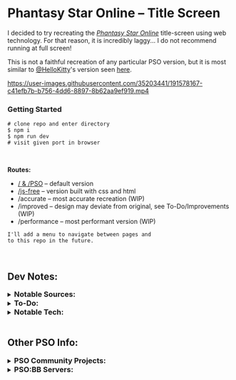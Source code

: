 # Phantasy Star Online – Title Screen

I decided to try recreating the [*Phantasy Star Online*](https://en.wikipedia.org/wiki/Phantasy_Star_Online) title-screen using web technology.
For that reason, it is incredibly laggy... I do not recommend running at full screen!


This is not a faithful recreation of any particular PSO version, but it is most similar to [@HelloKitty](https://github.com/HelloKitty)'s version seen [here](https://www.youtube.com/watch?v=DB9-mvFJ53Q).


https://user-images.githubusercontent.com/35203441/191578167-c41efb7b-b756-4dd6-8897-8b62aa9ef919.mp4


### Getting Started
```
# clone repo and enter directory
$ npm i
$ npm run dev
# visit given port in browser
```

<br>

**Routes:**
 - [/ & /PSO](https://tcardlab.github.io/pso-title-screen/)  –  default version
 - [/js-free](https://tcardlab.github.io/pso-title-screen/jsFree)  – version built with css and html
 - /accurate     –  most accurate recreation (WIP)
 - /improved     –  design may deviate from original, see To-Do/Improvements (WIP)
 - /performance  –  most performant version (WIP)

```
I'll add a menu to navigate between pages and 
to this repo in the future.
```

<br>

## Dev Notes:
<!-- 
  Note to self: currently using git subtree to push changes to gh-pages branch. 
  this is redundant... change to using workflow later
  remember to merge master into deploy branch before building
-->
<details style="display: flex; flex-direction: row">
  <summary><h3 style="display: inline"> Notable Sources: </h3></summary>
  
    NOTE – If you know of other relevant sources or title screen recreations, 
    let me know or make a PR, I'd be happy to add them here!
  

  - [@HelloKitty's PSOBB2 Title Screen](https://github.com/HelloKitty/Booma.PSOBB.Client/tree/master/Assets/Content)
    - [demo-video](https://www.youtube.com/watch?v=DB9-mvFJ53Q)
    - [dev-log video](https://www.youtube.com/watch?v=W8maC6ZdFqA)
    - /Sound/ - Has many useful sound effects and songs (title screen song included)
    - /UI/Titlescreen/ - Has the divided up assets of the title screen.  (I used the Orbs from here)
    - [PSOBB2 Discord had a good full-circle](https://cdn.discordapp.com/attachments/540689032712159281/770541845599223808/PSO.png)  (I used this in creating an SVG)
  - [GameCube Version](https://www.youtube.com/watch?v=7ORY-IFb3cY)
  - [Egg+ / anycoloregg](http://anycoloregg.web.fc2.com/PSO/ep3card/3_sozai.html)
    - [decent res full-circle](http://anycoloregg.web.fc2.com/PSO/ep3card/sozai/msg1130_1.gif)
    - [decent res inner-circle](http://anycoloregg.web.fc2.com/PSO/ep3card/sozai/msg1130_2.gif)  (I used this in creating an SVG)
  - [Circle Meaning](https://www.reddit.com/r/PSO/comments/8y4z8i/fan_translation_for_my_recent_pso_logo_project_i/)
  - [Fringes of Algo](http://www.psalgo.com/boards/phantasy-star-online-fonts-vd244.html)  (I used PSO font from here)
  - [dreamcast remake](https://cdn.discordapp.com/attachments/539772751796240386/959417156179742730/2022-04-01_12-43-34_psogame_480p.mp4)
    - notably shows use of a sprite based StarStream
  - Other Unused Fonts:  (its hard to know whats a duplicate or original source...)
    - [font2s/pso_test_regular](https://font2s.com/fonts/63345/pso_test_regular.html#.YysVlexKjOR)
    - [freefontsdownload/free-pso-test-regular-font](https://freefontsdownload.net/free-pso-test-regular-font-125365.htm)  (prob same as prior)
    - [wfonts/pso-test](https://www.wfonts.com/font/pso-test)  (prob same as prior)
    - [eleriaqueen/stylised-pso-font](https://www.pioneer2.net/community/threads/i-made-stylised-pso-fonts.13269/)  (links are broken, but I'd like a copy if anyone has them)
    - [fontstruct/phantasy_star_online](https://fontstruct.com/fontstructions/show/253199/phantasy_star_online)  (includes punctuation)
    - [fontstruct/phantasy_star_online_cyr_ver_1](https://fontstruct.com/fontstructions/show/253531/phantasy_star_online_cyr_ver_1)  (includes punctuation)
</details>


<details style="display: flex; flex-direction: row">
  <summary><h3 style="display: inline"> To-Do: </h3></summary>
  
    NOTE – StarStream utilizes a glitch in how two.js renders HSL colors, 
    where intensity/luminance is collective when overlapping. This breaks when window is resized... 
    I'm looking for a better solution... For now, the version is pinned incase its fixed.

  <details style="display: flex; flex-direction: row">
    <summary><i>PERFORMANCE:</i></summary>
    
  - [ ] Optimize Sigil svg et al.
  - [ ] Move svg animations to canvas
  - [ ] [Switch Two.js to webgl](https://two.js.org/docs/renderers/webgl/)  (`Two.Types.webgl`)
  - [ ] [Use faster canvas Lib](https://benchmarks.slaylines.io/)  (should be fine as long as it has path support)
  - [ ] [Don't even use js? – rust wasm + simd](https://www.reddit.com/r/rust/comments/tm10wi/media_i_made_a_website_to_demonstrate_performance/)
  - [ ] No sound until interaction – pretty sure there is no fix for web as its [the intended effect](https://developer.chrome.com/blog/autoplay)
  </details>
  <br>
  <details style="display: flex; flex-direction: row">
    <summary><i>ACCURACY:</i></summary>
  
  - [ ] Create a more accurate Sigil svg.
  - [ ] Hex Grid does not cover scree.n (its also scaled incorrectly)
  - [ ] Background is just a gradient, need a better image. (or see improvements)
  - [ ] I just guessed on colors, could prob color pick them.  (some of the blues and glows don't mesh as well as they should)
  - [ ] I believe the StarStream in the original uses rough sprites, while I use circles.
  - [ ] while these HD-remakes are nice, I believe you loose out a bit on the [CRT color-burnt intensity and bleeding colors](http://www.pso-world.com/images/guides/jplantern/00.jpg). (see improvements).
  - [ ] The Sparkle is probably the least accurate as its rays are not tapered.  (needs total rework)
  - [ ] action-text does not blink due to lag...
  - [ ] I guessed on rotation speeds based on HelloKitty/Gladers video
  - [ ] StartStream initializes from one point and may have gaps in center. The OG initializes within a range and doesn't have gaps in the middle afaik.
  - [ ] text blur is incorrect, is should be blurred away from the middle. but directional blur is hard to achieve with css. (unless [cloning the object multiple times](https://css-tricks.com/how-to-create-a-realistic-motion-blur-with-css-transitions/) and blurring together.)
  </details>
  <br>
  <details style="display: flex; flex-direction: row">
    <summary><i>IMPROVEMENTS:</i></summary>

  - [ ] Bg-text animations (ideas: infinite scroll, words that endlessly cycle characters, intermittently change a words letters with pr character slide animation, meaningful text like in [ep3 title screen](https://www.pso-world.com/forums/showthread.php?204265-Episode-3-Title-Background-Text))
  - [ ] Rather than grungy background image, use gradients/blurry objects that respond to mouse location/movement
  - [ ] Add strong white glow to sigil during Hex animation [Glader does this, I think its nice](https://www.youtube.com/watch?v=DB9-mvFJ53Q&t=8s).
  - [ ] Needs to handle more screen dimensions/resolution that originally designed for.
  - [ ] Would be cool if starStream passed over orb-ring on right side and under on left to provide a bit more depth
  - [ ] By moving more elements to canvas, a CRT shader can be used rather than a scan-line overlay. (add scan-lines, chromatic aberration, warp, color-burn, etc.)
    - [Acerola CRT breakdown](https://www.youtube.com/watch?v=aWdySZ0BtJs)
    - [Łukasz Łazarecki options walk through](https://www.youtube.com/watch?v=sa7eVUgb8Yw)
    - well known: [CRT-Royale](https://emulation.gametechwiki.com/index.php/CRT-Royale)
    - [Pixi js out of box filter](https://www.npmjs.com/package/@pixi/filter-crt)
    - [js Babylon walk-through](https://babylonjs.medium.com/retro-crt-shader-a-post-processing-effect-study-1cb3f783afbc)
    - [gflx js](https://www.zachstronaut.com/posts/2012/08/17/webgl-fake-crt-html5.html)
    - [vanilla js](https://gist.github.com/KHN190/d7c467a471b15e72302b16a9336440a5)
  </details>
</details>


<details style="display: flex; flex-direction: row">
  <summary><h3 style="display: inline"> Notable Tech: </h3></summary>

    NOTE – sorry for some of the package bloat, unused stuff is from my template
  
  - [Vite](https://github.com/vitejs/vite)
  - [Vue 3](https://github.com/vuejs)
  - [Two.js](https://github.com/jonobr1/two.js)
  - [Howler](https://github.com/goldfire/howler.js)
</details>

<br>

## Other PSO Info:

<details style="display: flex; flex-direction: row">
  <summary><h3 style="display: inline"> PSO Community Projects: </h3></summary>
  
  <details style="display: flex; flex-direction: row">
  <summary><i>SERVERS, EMULATORS, ET AL:</i></summary>
  
    
  - [NewServe](https://github.com/fuzziqersoftware/newserv) – PSO server/proxy
  - Booma : ([proxy](https://github.com/HelloKitty/Booma.Proxy) | [client](https://github.com/HelloKitty/PSOBB2.Client) | [server](https://github.com/HelloKitty/Booma.Server)) – PSO:bb emulation suite
  - PSO:BB2 : ([Library](https://github.com/kanon411/PSOBB2.Library) | [content](HelloKitty/PSOBB2.Content) | [Client](https://github.com/HelloKitty/PSOBB2.Client)) – PSO:bb remake in unity
  - [Telepipe](https://github.com/BygoneWorlds/telepipe) – PSO on Dolphin Emulator 
  - [Phantasmal](https://github.com/DaanVandenBosch/phantasmal-world) – web app, utils, and WIP  server
  </details><br>
  
  <details style="display: flex; flex-direction: row">
  <summary><i>CALC, STAT, & Utils:</i></summary>
  
  - [PSOCalc](https://github.com/gar-mil/psocalc) – PSO:bb section ID calc [ js ]
  - [ID_generator](https://github.com/DiggsAsura/PSO_Section_ID_generator) – PSO:gc section ID calc [ rust ]
  - [secid-calc](https://github.com/TimBeard/secid-calculator) – PSO section ID calc [ Vue.js ]
  - [MAG database](https://github.com/SethClydesdale/psobb-mag-database) – PSO:bb plugin
  - [MAG Calc](https://github.com/Jimaine/PsoMagCalculator) – PSO mag calculator
  - [MAG AI](https://github.com/Lemonilla/MagAi) – Generate Mag Feeding plan
  - [MAG Feeder](https://github.com/ariajanke/mag-feeder) – Mag Feeder Tool for PSOBB
  – [drop chart](https://github.com/SethClydesdale/psobb-drop-charts) – PSO:bb plugin for drop chart
  - [Map Simulator](https://github.com/aldelaro5/PSOMapRNGSimulation) – PSO:gc Map RGN simulation
  </details><br>
  
  
  <details style="display: flex; flex-direction: row">
  <summary><i>AESTHETICS:</i></summary>
    
    
  - [pso-highres-ui](https://github.com/eleriaqueen/pso-highres-ui) – highres ui for Dolphin emulator
  - [highres-dreamcast-ui](https://github.com/eleriaqueen/pso-highres-dreamcube-ui) – highres Dreamcast ui for Dolphin emulator
  - [Custom-HUD](https://github.com/izumidaye/psobb-custom-HUD) – PSO:bb custom hud plugin
  </details><br>  
</details>
 
<details style="display: flex; flex-direction: row">
  <summary><h3 style="display: inline"> PSO:BB Servers: </h3></summary>
  
  1. [Ephinea](https://ephinea.pioneer2.net)
  2. [Ultima](https://www.phantasystaronline.net)
  3. [Destiny](https://playpso.net)
  
</details>
  
  
  


